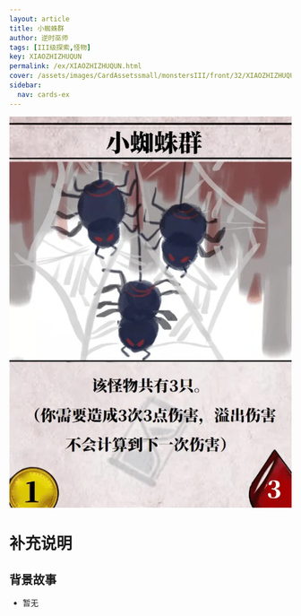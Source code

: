 ```yaml
---
layout: article
title: 小蜘蛛群
author: 逆时巫师
tags: [III级探索,怪物]
key: XIAOZHIZHUQUN
permalink: /ex/XIAOZHIZHUQUN.html
cover: /assets/images/CardAssetssmall/monstersIII/front/32/XIAOZHIZHUQUN.webp
sidebar:
  nav: cards-ex
---
```

![](/assets/images/CardAssets/monstersIII/front/32/XIAOZHIZHUQUN.webp)

# 补充说明



## 背景故事
* 暂无